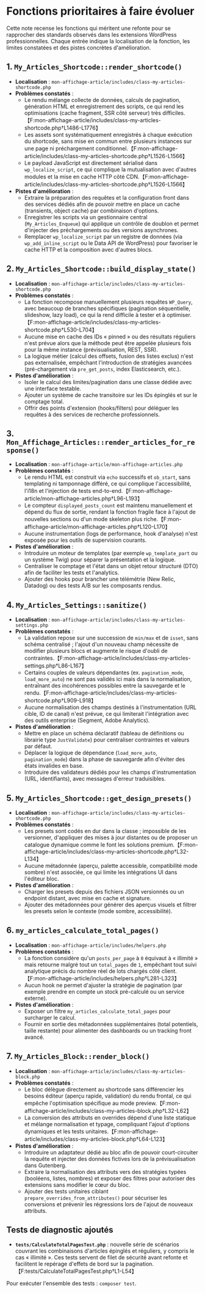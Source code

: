 # Fonctions prioritaires à faire évoluer

Cette note recense les fonctions qui méritent une refonte pour se rapprocher des standards observés dans les extensions WordPress professionnelles. Chaque entrée indique la localisation de la fonction, les limites constatées et des pistes concrètes d'amélioration.

## 1. `My_Articles_Shortcode::render_shortcode()`
- **Localisation** : `mon-affichage-article/includes/class-my-articles-shortcode.php`
- **Problèmes constatés** :
  - Le rendu mélange collecte de données, calculs de pagination, génération HTML et enregistrement des scripts, ce qui rend les optimisations (cache fragment, SSR côté serveur) très difficiles.【F:mon-affichage-article/includes/class-my-articles-shortcode.php†L1486-L1776】
  - Les assets sont systématiquement enregistrés à chaque exécution du shortcode, sans mise en commun entre plusieurs instances sur une page ni préchargement conditionnel.【F:mon-affichage-article/includes/class-my-articles-shortcode.php†L1526-L1566】
  - Le payload JavaScript est directement sérialisé dans `wp_localize_script`, ce qui complique la mutualisation avec d'autres modules et la mise en cache HTTP côté CDN.【F:mon-affichage-article/includes/class-my-articles-shortcode.php†L1526-L1566】
- **Pistes d'amélioration** :
  - Extraire la préparation des requêtes et la configuration front dans des services dédiés afin de pouvoir mettre en place un cache (transients, object cache) par combinaison d'options.
  - Enregistrer les scripts via un gestionnaire central (`My_Articles_Enqueue`) qui applique un contrôle de doublon et permet d'injecter des préchargements ou des versions asynchrones.
  - Remplacer `wp_localize_script` par un registre de données (via `wp_add_inline_script` ou le Data API de WordPress) pour favoriser le cache HTTP et la composition avec d'autres blocs.

## 2. `My_Articles_Shortcode::build_display_state()`
- **Localisation** : `mon-affichage-article/includes/class-my-articles-shortcode.php`
- **Problèmes constatés** :
  - La fonction recompose manuellement plusieurs requêtes `WP_Query`, avec beaucoup de branches spécifiques (pagination séquentielle, slideshow, lazy load), ce qui la rend difficile à tester et à optimiser.【F:mon-affichage-article/includes/class-my-articles-shortcode.php†L530-L704】
  - Aucune mise en cache des IDs « pinned » ou des résultats réguliers n'est prévue alors que la méthode peut être appelée plusieurs fois pour la même instance (prévisualisation, REST, SSR).
  - La logique métier (calcul des offsets, fusion des listes exclus) n'est pas externalisée, empêchant l'introduction de stratégies avancées (pré-chargement via `pre_get_posts`, index Elasticsearch, etc.).
- **Pistes d'amélioration** :
  - Isoler le calcul des limites/pagination dans une classe dédiée avec une interface testable.
  - Ajouter un système de cache transitoire sur les IDs épinglés et sur le comptage total.
  - Offrir des points d'extension (hooks/filters) pour déléguer les requêtes à des services de recherche professionnels.

## 3. `Mon_Affichage_Articles::render_articles_for_response()`
- **Localisation** : `mon-affichage-article/mon-affichage-articles.php`
- **Problèmes constatés** :
  - Le rendu HTML est construit via `echo` successifs et `ob_start`, sans templating ni tamponnage différé, ce qui complique l'accessibilité, l'i18n et l'injection de tests end-to-end.【F:mon-affichage-article/mon-affichage-articles.php†L96-L193】
  - Le compteur `displayed_posts_count` est maintenu manuellement et dépend du flux de sortie, rendant la fonction fragile face à l'ajout de nouvelles sections ou d'un mode skeleton plus riche.【F:mon-affichage-article/mon-affichage-articles.php†L120-L170】
  - Aucune instrumentation (logs de performance, hook d'analyse) n'est exposée pour les outils de supervision courants.
- **Pistes d'amélioration** :
  - Introduire un moteur de templates (par exemple `wp_template_part` ou un système Twig) pour séparer la présentation et la logique.
  - Centraliser le comptage et l'état dans un objet retour structuré (DTO) afin de faciliter les tests et l'analytics.
  - Ajouter des hooks pour brancher une télémétrie (New Relic, Datadog) ou des tests A/B sur les composants rendus.

## 4. `My_Articles_Settings::sanitize()`
- **Localisation** : `mon-affichage-article/includes/class-my-articles-settings.php`
- **Problèmes constatés** :
  - La validation repose sur une succession de `min/max` et de `isset`, sans schéma centralisé ; l'ajout d'un nouveau champ nécessite de modifier plusieurs blocs et augmente le risque d'oubli de contraintes.【F:mon-affichage-article/includes/class-my-articles-settings.php†L86-L167】
  - Certains couples de valeurs dépendantes (ex. `pagination_mode`, `load_more_auto`) ne sont pas validés ici mais dans la normalisation, entraînant des incohérences possibles entre la sauvegarde et le rendu.【F:mon-affichage-article/includes/class-my-articles-shortcode.php†L909-L918】
  - Aucune normalisation des champs destinés à l'instrumentation (URL cible, ID de canal) n'est prévue, ce qui limiterait l'intégration avec des outils enterprise (Segment, Adobe Analytics).
- **Pistes d'amélioration** :
  - Mettre en place un schéma déclaratif (tableau de définitions ou librairie type `JustValidate`) pour centraliser contraintes et valeurs par défaut.
  - Déplacer la logique de dépendance (`load_more_auto`, `pagination_mode`) dans la phase de sauvegarde afin d'éviter des états invalides en base.
  - Introduire des validateurs dédiés pour les champs d'instrumentation (URL, identifiants), avec messages d'erreur traduisibles.

## 5. `My_Articles_Shortcode::get_design_presets()`
- **Localisation** : `mon-affichage-article/includes/class-my-articles-shortcode.php`
- **Problèmes constatés** :
  - Les presets sont codés en dur dans la classe ; impossible de les versionner, d'appliquer des mises à jour distantes ou de proposer un catalogue dynamique comme le font les solutions premium.【F:mon-affichage-article/includes/class-my-articles-shortcode.php†L32-L134】
  - Aucune métadonnée (aperçu, palette accessible, compatibilité mode sombre) n'est associée, ce qui limite les intégrations UI dans l'éditeur bloc.
- **Pistes d'amélioration** :
  - Charger les presets depuis des fichiers JSON versionnés ou un endpoint distant, avec mise en cache et signature.
  - Ajouter des métadonnées pour générer des aperçus visuels et filtrer les presets selon le contexte (mode sombre, accessibilité).

## 6. `my_articles_calculate_total_pages()`
- **Localisation** : `mon-affichage-article/includes/helpers.php`
- **Problèmes constatés** :
  - La fonction considère qu'un `posts_per_page` à `0` équivaut à « illimité » mais retourne malgré tout un `total_pages` de `1`, empêchant tout suivi analytique précis du nombre réel de lots chargés côté client.【F:mon-affichage-article/includes/helpers.php†L281-L323】
  - Aucun hook ne permet d'ajuster la stratégie de pagination (par exemple prendre en compte un stock pré-calculé ou un service externe).
- **Pistes d'amélioration** :
  - Exposer un filtre `my_articles_calculate_total_pages` pour surcharger le calcul.
  - Fournir en sortie des métadonnées supplémentaires (total potentiels, taille restante) pour alimenter des dashboards ou un tracking front avancé.

## 7. `My_Articles_Block::render_block()`
- **Localisation** : `mon-affichage-article/includes/class-my-articles-block.php`
- **Problèmes constatés** :
  - Le bloc délègue directement au shortcode sans différencier les besoins éditeur (aperçu rapide, validation) du rendu frontal, ce qui empêche l'optimisation spécifique au mode preview.【F:mon-affichage-article/includes/class-my-articles-block.php†L32-L62】
  - La conversion des attributs en overrides dépend d'une liste statique et mélange normalisation et typage, compliquant l'ajout d'options dynamiques et les tests unitaires.【F:mon-affichage-article/includes/class-my-articles-block.php†L64-L123】
- **Pistes d'amélioration** :
  - Introduire un adaptateur dédié au bloc afin de pouvoir court-circuiter la requête et injecter des données fictives lors de la prévisualisation dans Gutenberg.
  - Extraire la normalisation des attributs vers des stratégies typées (booléens, listes, nombres) et exposer des filtres pour autoriser des extensions sans modifier le cœur du bloc.
  - Ajouter des tests unitaires ciblant `prepare_overrides_from_attributes()` pour sécuriser les conversions et prévenir les régressions lors de l'ajout de nouveaux attributs.

## Tests de diagnostic ajoutés

- **`tests/CalculateTotalPagesTest.php`** : nouvelle série de scénarios couvrant les combinaisons d'articles épinglés et réguliers, y compris le cas « illimité ». Ces tests servent de filet de sécurité avant refonte et facilitent le repérage d'effets de bord sur la pagination.【F:tests/CalculateTotalPagesTest.php†L1-L54】

Pour exécuter l'ensemble des tests : `composer test`.
